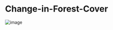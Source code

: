 # Change-in-Forest-Cover
![image](https://user-images.githubusercontent.com/90049368/213940164-01a35bab-0888-4bbb-b728-015144d8caab.png)
